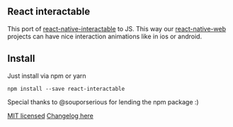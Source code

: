 React interactable
-------------------

This port of [react-native-interactable](https://github.com/wix/react-native-interactable) to JS. This way our [react-native-web](https://github.com/necolas/react-native-web) projects can have nice interaction animations like in ios or android.

## Install
Just install via npm or yarn
```
npm install --save react-interactable
```
Special thanks to @souporserious for lending the npm package :)


[MIT licensed](LICENSE)
[Changelog here](changelog.md)
